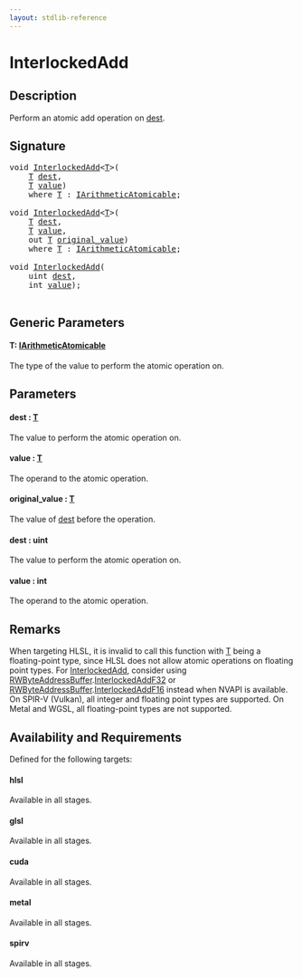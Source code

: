 ```yaml
---
layout: stdlib-reference
---
```


# InterlockedAdd

## Description

Perform an atomic add operation on <span class='code'><a href="interlockedadd-0b.md#decl-dest" class="code_param">dest</a></span>.



## Signature 

<pre>
<span class="code_keyword">void</span> <a href="interlockedadd-0b.md">InterlockedAdd</a>&lt;<a href="interlockedadd-0b.md#typeparam-T" class="code_type">T</a>&gt;(
    <a href="interlockedadd-0b.md#typeparam-T" class="code_type">T</a> <a href="interlockedadd-0b.md#decl-dest" class="code_param">dest</a>,
    <a href="interlockedadd-0b.md#typeparam-T" class="code_type">T</a> <a href="interlockedadd-0b.md#decl-value" class="code_param">value</a>)
    <span class='code_keyword'>where</span> <a href="interlockedadd-0b.md#typeparam-T" class="code_type">T</a> : <a href="../interfaces/iarithmeticatomicable-01b/index.md" class="code_type">IArithmeticAtomicable</a>;

<span class="code_keyword">void</span> <a href="interlockedadd-0b.md">InterlockedAdd</a>&lt;<a href="interlockedadd-0b.md#typeparam-T" class="code_type">T</a>&gt;(
    <a href="interlockedadd-0b.md#typeparam-T" class="code_type">T</a> <a href="interlockedadd-0b.md#decl-dest" class="code_param">dest</a>,
    <a href="interlockedadd-0b.md#typeparam-T" class="code_type">T</a> <a href="interlockedadd-0b.md#decl-value" class="code_param">value</a>,
    <span class="code_keyword">out</span> <a href="interlockedadd-0b.md#typeparam-T" class="code_type">T</a> <a href="interlockedadd-0b.md#decl-original_value" class="code_param">original_value</a>)
    <span class='code_keyword'>where</span> <a href="interlockedadd-0b.md#typeparam-T" class="code_type">T</a> : <a href="../interfaces/iarithmeticatomicable-01b/index.md" class="code_type">IArithmeticAtomicable</a>;

<span class="code_keyword">void</span> <a href="interlockedadd-0b.md">InterlockedAdd</a>(
    <span class="code_keyword">uint</span> <a href="interlockedadd-0b.md#decl-dest" class="code_param">dest</a>,
    <span class="code_keyword">int</span> <a href="interlockedadd-0b.md#decl-value" class="code_param">value</a>);

</pre>

## Generic Parameters

####  <a id="typeparam-T"></a>T: [IArithmeticAtomicable](../interfaces/iarithmeticatomicable-01b/index.md)
The type of the value to perform the atomic operation on.


## Parameters

####  <a id="decl-dest"></a>dest  : [T](interlockedadd-0b.md#typeparam-T)
The value to perform the atomic operation on.

####  <a id="decl-value"></a>value  : [T](interlockedadd-0b.md#typeparam-T)
The operand to the atomic operation.

####  <a id="decl-original_value"></a>original\_value  : [T](interlockedadd-0b.md#typeparam-T)
The value of <span class='code'><a href="interlockedadd-0b.md#decl-dest" class="code_param">dest</a></span> before the operation.

####  <a id="decl-dest"></a>dest  : uint
The value to perform the atomic operation on.

####  <a id="decl-value"></a>value  : int
The operand to the atomic operation.


## Remarks
When targeting HLSL, it is invalid to call this function with <span class='code'><a href="interlockedadd-0b.md#typeparam-T" class="code_type">T</a></span> being a floating-point type, since
HLSL does not allow atomic operations on floating point types. For <span class='code'><a href="interlockedadd-0b.md">InterlockedAdd</a></span>, consider using
<span class='code'><a href="../types/rwbyteaddressbuffer-0126d/index.md" class="code_type">RWByteAddressBuffer</a>.<a href="../types/rwbyteaddressbuffer-0126d/interlockedaddf32-0be.md">InterlockedAddF32</a></span> or <span class='code'><a href="../types/rwbyteaddressbuffer-0126d/index.md" class="code_type">RWByteAddressBuffer</a>.<a href="../types/rwbyteaddressbuffer-0126d/interlockedaddf16-0be.md">InterlockedAddF16</a></span> instead when NVAPI is available.
On SPIR-V (Vulkan), all integer and floating point types are supported.
On Metal and WGSL, all floating-point types are not supported.


## Availability and Requirements

Defined for the following targets:

#### hlsl
Available in all stages.

#### glsl
Available in all stages.

#### cuda
Available in all stages.

#### metal
Available in all stages.

#### spirv
Available in all stages.




<script>
// Fix .md links to .html when on ReadTheDocs
if (window.location.hostname.includes('readthedocs') || 
    window.location.hostname.includes('rtfd.io')) {
  document.addEventListener('DOMContentLoaded', function() {
    const links = document.querySelectorAll('a');
    links.forEach(link => {
      const href = link.getAttribute('href');
      if (href && href.includes('.md')) {
        // This regex will handle .md links with or without fragment identifiers or query parameters
        link.href = link.href.replace(/(.+)\.md(#[^?]*)?(\?.*)?$/, '$1.html$2$3');
      }
    });
  });
}
</script>
